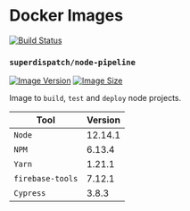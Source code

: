 # Docker Images

[![Build Status](https://travis-ci.com/superdispatch/docker-images.svg?branch=master)](https://travis-ci.com/superdispatch/docker-images)


### `superdispatch/node-pipeline`

[![Image Version](https://images.microbadger.com/badges/version/superdispatch/node-pipeline.svg)](https://hub.docker.com/r/superdispatch/node-pipeline "Image Version")
[![Image Size](https://images.microbadger.com/badges/image/superdispatch/node-pipeline.svg)](https://hub.docker.com/r/superdispatch/node-pipeline "Image Size")

Image to `build`, `test` and `deploy` node projects.

| Tool               | Version    |
| ------------------ | ---------- |
| `Node`             | 12.14.1    |
| `NPM`              | 6.13.4     |
| `Yarn`             | 1.21.1     |
| `firebase-tools`   | 7.12.1     |
| `Cypress`          | 3.8.3      |
